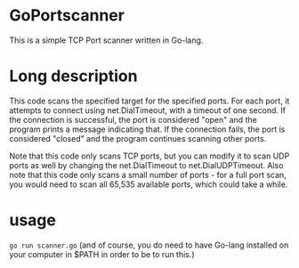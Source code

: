 # GoPortscanner
This is a simple TCP Port scanner written in Go-lang.

# Long description
This code scans the specified target for the specified ports. For each port, it attempts to connect using net.DialTimeout, with a timeout of one second. If the connection is successful, the port is considered "open" and the program prints a message indicating that. If the connection fails, the port is considered "closed" and the program continues scanning other ports.

Note that this code only scans TCP ports, but you can modify it to scan UDP ports as well by changing the net.DialTimeout to net.DialUDPTimeout. Also note that this code only scans a small number of ports - for a full port scan, you would need to scan all 65,535 available ports, which could take a while.

# usage
``go run scanner.go`` (and of course, you do need to have Go-lang installed on your computer in $PATH in order to be to run this.)
